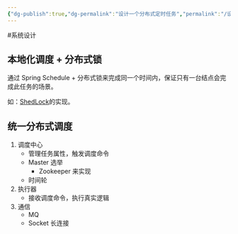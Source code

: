 ```yaml
---
{"dg-publish":true,"dg-permalink":"设计一个分布式定时任务","permalink":"/设计一个分布式定时任务/"}
---
```



#系统设计 

## 本地化调度 + 分布式锁

通过 Spring Schedule  + 分布式锁来完成同一个时间内，保证只有一台结点会完成此任务的场景。

如：[ShedLock](https://github.com/lukas-krecan/ShedLock)的实现。

## 统一分布式调度

1. 调度中心
	- 管理任务属性，触发调度命令
	- Master 选举
		- Zookeeper 来实现
	- 时间轮
2. 执行器
	- 接收调度命令，执行真实逻辑
3. 通信
	- MQ
	- Socket 长连接